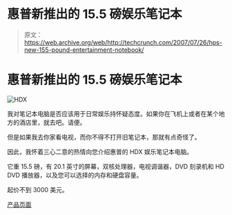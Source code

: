 # 惠普新推出的 15.5 磅娱乐笔记本

> 原文：<https://web.archive.org/web/http://techcrunch.com/2007/07/26/hps-new-155-pound-entertainment-notebook/>

# 惠普新推出的 15.5 磅娱乐笔记本

![HDX](img/4e3a992cfa2c5be0d2ce8c74e0973e71.png)

我对笔记本电脑是否应该用于日常娱乐持怀疑态度。如果你在飞机上或者在某个地方的酒店里，就去吧。请便。

但是如果我去你家看电视，而你不得不打开旧笔记本，那就有点奇怪了。

因此，我怀着三心二意的热情向您介绍惠普的 HDX 娱乐笔记本电脑。

它重 15.5 磅，有 20.1 英寸的屏幕，双核处理器，电视调谐器，DVD 刻录机和 HD DVD 播放器，以及您可以选择的内存和硬盘容量。

起价不到 3000 美元。

[产品页面](https://web.archive.org/web/20130628163322/http://www.shopping.hp.com/webapp/shopping/computer_can_series.do;HHOJSID=r9nvGyMRd1S2PTvJPZf0MZJ7ZfkhthgQvvwqy2DJ5Th1405T2c5d!197799029?storeName=computer_store&category=notebooks&series_name=HDX_series&tab_switch=true&a1=Usage&v1=Extreme+Multimedia&tab=specs)